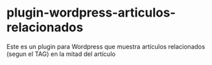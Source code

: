 # plugin-wordpress-articulos-relacionados
Este es un  plugin para Wordpress que muestra artículos relacionados (segun el TAG) en la mitad del artículo
